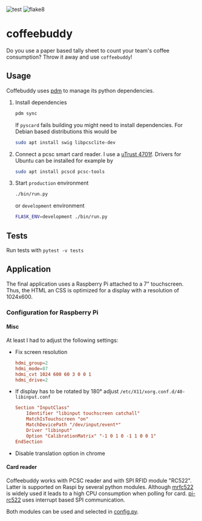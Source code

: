 ![test](https://github.com/hackenbergstefan/coffeebuddy/workflows/test/badge.svg)
![flake8](https://github.com/hackenbergstefan/coffeebuddy/workflows/lint/badge.svg)

# coffeebuddy

Do you use a paper based tally sheet to count your team's coffee consumption? Throw it away and use `coffeebuddy`!

## Usage

Coffebuddy uses [pdm](https://pdm-project.org/en/latest/) to manage its python dependencies.

1. Install dependencies

    ```sh
    pdm sync
    ```

    If `pyscard` fails building you might need to install dependencies. For Debian based distributions this would be

    ```sh
    sudo apt install swig libpcsclite-dev
    ```

2. Connect a pcsc smart card reader.
   I use a [uTrust 4701f](https://support.identiv.com/4701f/).
   Drivers for Ubuntu can be installed for example by

    ```sh
    sudo apt install pcscd pcsc-tools
    ```

3. Start `production` environment

    ```sh
    ./bin/run.py
    ```

    or `development` environment

    ```sh
    FLASK_ENV=development ./bin/run.py
    ```

## Tests

Run tests with `pytest -v tests`


## Application

The final application uses a Raspberry Pi attached to a 7" touchscreen. Thus, the HTML an CSS is optimized for a display with a resolution of 1024x600.

### Configuration for Raspberry Pi

#### Misc

At least I had to adjust the following settings:

* Fix screen resolution

  ```conf
  hdmi_group=2
  hdmi_mode=87
  hdmi_cvt 1024 600 60 3 0 0 1
  hdmi_drive=2
  ```

* If display has to be rotated by 180° adjust `/etc/X11/xorg.conf.d/40-libinput.conf`

  ```conf
  Section "InputClass"
      Identifier "libinput touchscreen catchall"
      MatchIsTouchscreen "on"
      MatchDevicePath "/dev/input/event*"
      Driver "libinput"
      Option "CalibrationMatrix" "-1 0 1 0 -1 1 0 0 1"
  EndSection
  ```

* Disable translation option in chrome

#### Card reader

Coffeebuddy works with PCSC reader and with SPI RFID module "RC522".
Latter is supported on Raspi by several python modules.
Although [mrfc522](https://github.com/pimylifeup/MFRC522-python) is widely used it leads to a high CPU consumption when polling for card.
[pi-rc522](https://github.com/ondryaso/pi-rc522) uses interrupt based SPI communication.

Both modules can be used and selected in [config.py](./config.py).
